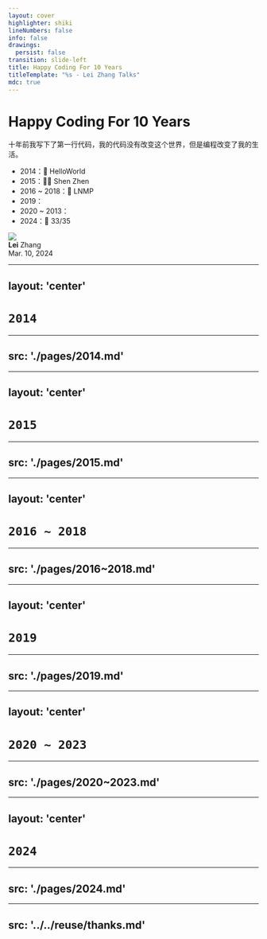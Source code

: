 ```yaml
---
layout: cover
highlighter: shiki
lineNumbers: false
info: false
drawings:
  persist: false
transition: slide-left
title: Happy Coding For 10 Years
titleTemplate: "%s - Lei Zhang Talks"
mdc: true
---
```


# Happy Coding For 10 Years

十年前我写下了第一行代码，我的代码没有改变这个世界，但是编程改变了我的生活。

- 2014：👋 HelloWorld
- 2015：👨‍💻 Shen Zhen
- 2016 ~ 2018：🎉 LNMP
- 2019：<logos-nodejs-icon /> <logos-npm-icon /> <logos-webpack /> <logos-vue />
- 2020 ~ 2013：<logos-docker-icon /> <logos-typescript-icon-round /> <logos-react /> <logos-nextjs-icon />  <logos-vercel-icon /> <logos-astro-icon /> <logos-vitejs /> <logos-tailwindcss-icon />
- 2024：🫢 33/35

<div class="abs-bl mx-14 my-12 flex items-center">
  <img src="https://www.lovchun.com/images/avatar.webp" class="rounded-full h-8">
  <div class="ml-3 flex flex-col text-left">
    <div><b>Lei</b> Zhang</div>
    <div class="text-sm opacity-50">Mar. 10, 2024</div>
  </div>
</div>

---
layout: 'center'
---

# `2014`

---
src: './pages/2014.md'
---

---
layout: 'center'
---

# `2015`

---
src: './pages/2015.md'
---

---
layout: 'center'
---

# `2016 ~ 2018`

---
src: './pages/2016~2018.md'
---

---
layout: 'center'
---

# `2019`

---
src: './pages/2019.md'
---

---
layout: 'center'
---

# `2020 ~ 2023`

---
src: './pages/2020~2023.md'
---

---
layout: 'center'
---

# `2024`

---
src: './pages/2024.md'
---

---
src: '../../reuse/thanks.md'
---
